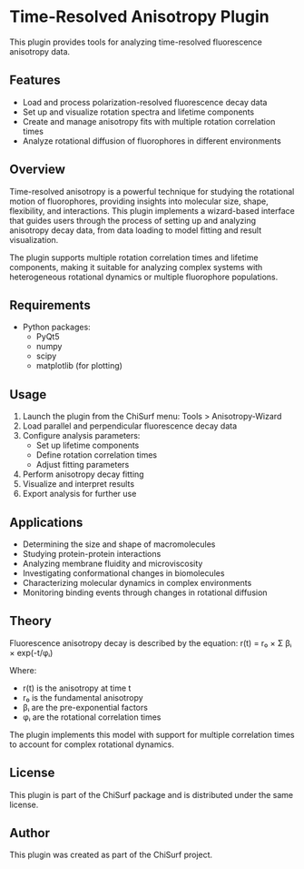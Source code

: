 # Time-Resolved Anisotropy Plugin

This plugin provides tools for analyzing time-resolved fluorescence anisotropy data.

## Features

- Load and process polarization-resolved fluorescence decay data
- Set up and visualize rotation spectra and lifetime components
- Create and manage anisotropy fits with multiple rotation correlation times
- Analyze rotational diffusion of fluorophores in different environments

## Overview

Time-resolved anisotropy is a powerful technique for studying the rotational motion of fluorophores, providing insights 
into molecular size, shape, flexibility, and interactions. This plugin implements a wizard-based interface that 
guides users through the process of setting up and analyzing anisotropy decay data, from data loading to model fitting 
and result visualization.

The plugin supports multiple rotation correlation times and lifetime components, making it suitable for analyzing 
complex systems with heterogeneous rotational dynamics or multiple fluorophore populations.

## Requirements

- Python packages:
  - PyQt5
  - numpy
  - scipy
  - matplotlib (for plotting)

## Usage

1. Launch the plugin from the ChiSurf menu: Tools > Anisotropy-Wizard
2. Load parallel and perpendicular fluorescence decay data
3. Configure analysis parameters:
   - Set up lifetime components
   - Define rotation correlation times
   - Adjust fitting parameters
4. Perform anisotropy decay fitting
5. Visualize and interpret results
6. Export analysis for further use

## Applications

- Determining the size and shape of macromolecules
- Studying protein-protein interactions
- Analyzing membrane fluidity and microviscosity
- Investigating conformational changes in biomolecules
- Characterizing molecular dynamics in complex environments
- Monitoring binding events through changes in rotational diffusion

## Theory

Fluorescence anisotropy decay is described by the equation:
r(t) = r₀ × Σ βᵢ × exp(-t/φᵢ)

Where:
- r(t) is the anisotropy at time t
- r₀ is the fundamental anisotropy
- βᵢ are the pre-exponential factors
- φᵢ are the rotational correlation times

The plugin implements this model with support for multiple correlation times to account for complex rotational dynamics.

## License

This plugin is part of the ChiSurf package and is distributed under the same license.

## Author

This plugin was created as part of the ChiSurf project.